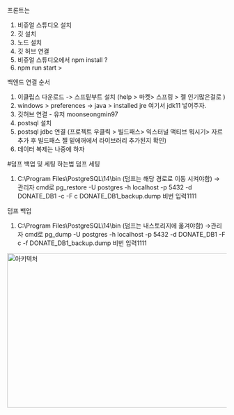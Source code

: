 
프론트는
1. 비쥬얼 스튜디오 설치
2. 깃 설치 
3. 노드 설치
4. 깃 허브 연결 
5. 비쥬얼 스튜디오에서 npm install ? 
6. npm run start  >


백엔드 연결 순서
1. 이클립스 다운로드  -> 스프맅부트 설치 (help > 마켓> 스프링 > 젤 인기많은걸로 )
2. windows > preferences -> java > installed jre 여기서 jdk11 넣어주자.
3. 깃허브 연결   - 유저 moonseongmin97 
5. postsql 설치 
6. postsql jdbc 연결 (프로젝트 우클릭 > 빌드패스> 익스터널 액티브 뭐시기> 자르 추가 후 빌드패스 젤 밑에꺼에서 라이브러리 추가된지 확인)
7. 데이터 복제는 나중에 하자 

#덤프 백업 및 세팅 하는법
덤프 세팅
1. C:\Program Files\PostgreSQL\14\bin  (덤프는 해당 경로로 이동 시켜야함)
-> 관리자 cmd로 pg_restore -U postgres -h localhost -p 5432 -d DONATE_DB1 -c -F c DONATE_DB1_backup.dump
비번 입력1111

덤프 백업
1. C:\Program Files\PostgreSQL\14\bin    (덤프는 내스토리지에 옮겨야함)
->관리자 cmd로 pg_dump -U postgres -h localhost -p 5432 -d DONATE_DB1 -F c -f DONATE_DB1_backup.dump
비번 입력1111









<img width="552" height="355" alt="아키텍처" src="https://github.com/user-attachments/assets/7cf39463-7969-4547-96f1-4ac6572ea2e8" />













